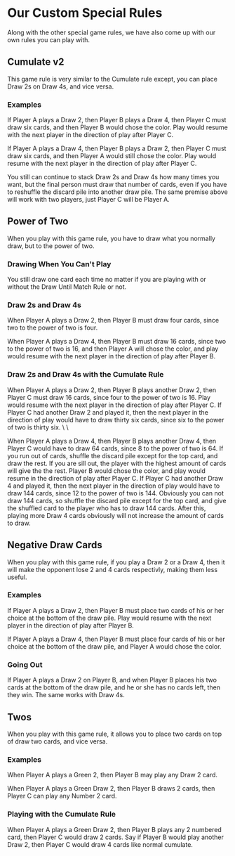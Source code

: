# Our Custom Special Rules
Along with the other special game rules, we have also come up with our own rules you can play with. 

## Cumulate v2
This game rule is very similar to the Cumulate rule except, you can place Draw 2s on Draw 4s, and 
vice versa.

### Examples
If Player A plays a Draw 2, then Player B plays a Draw 4, then Player C must draw six cards, and 
then Player B would chose the color.  Play would resume with the next player in the direction of 
play after Player C.

If Player A plays a Draw 4, then Player B plays a Draw 2, then Player C must draw six cards, and 
then Player A would still chose the color.  Play would resume with the next player in the direction of 
play after Player C.

You still can continue to stack Draw 2s and Draw 4s how many times you want, but the final person must draw 
that number of cards, even if you have to reshuffle the discard pile into another draw pile.
The same premise above will work with two players, just Player C will be Player A.

## Power of Two
When you play with this game rule, you have to draw what you normally draw, but to the power of two.

### Drawing When You Can't Play
You still draw one card each time no matter if you are playing with or without the Draw Until Match Rule or not.

### Draw 2s and Draw 4s
When Player A plays a Draw 2, then Player B must draw four cards, since two to the power of two is four.

When Player A plays a Draw 4, then Player B must draw 16 cards, since two to the power of two is 16, 
and then Player A will chose the color, and play would resume with the next player in the direction 
of play after Player B.

### Draw 2s and Draw 4s with the Cumulate Rule
When Player A plays a Draw 2, then Player B plays another Draw 2, then Player C must draw 16 cards, since 
four to the power of two is 16. Play would resume with the next player in the direction of play after Player C. 
If Player C had another Draw 2 and played it, then the next player in the direction of play would have to draw 
thirty six cards, since six to the power of two is thirty six. \\ \\

When Player A plays a Draw 4, then Player B plays another Draw 4, then Player C would have to draw 64 cards, 
since 8 to the power of two is 64. If you run out of cards, shuffle the discard pile except for the top card,
and draw the rest. If you are sill out, the player with the highest amount of cards will give the the rest. 
Player B would chose the color, and play would resume in the direction of play after Player C. If Player C had 
another Draw 4 and played it, then the next player in the direction of play would have to draw 144 cards, since 
12 to the power of two is 144. Obviously you can not draw 144 cards, so shuffle the discard pile except for the 
top card, and give the shuffled card to the player who has to draw 144 cards. After this, playing more Draw 4 cards
obviously will not increase the amount of cards to draw.

## Negative Draw Cards
When you play with this game rule, if you play a Draw 2 or a Draw 4, then it will make the opponent lose 2 and 4 cards 
respectivly, making them less useful.

### Examples
If Player A plays a Draw 2, then Player B must place two cards of his or her choice at the bottom of the draw pile. 
Play would resume with the next player in the direction of play after Player B.

If Player A plays a Draw 4, then Player B must place four cards of his or her choice at the bottom of the draw pile, 
and Player A would chose the color.

### Going Out
If Player A plays a Draw 2 on Player B, and when Player B places his two cards at the bottom of the draw pile, and 
he or she has no cards left, then they win.
The same works with Draw 4s.

## Twos
When you play with this game rule, it allows you to place two cards on top of draw two cards, and vice versa.

### Examples
When Player A plays a Green 2, then Player B may play any Draw 2 card.

When Player A plays a Green Draw 2, then Player B draws 2 cards, then Player C can play any Number 2 card.

### Playing with the Cumulate Rule
When Player A plays a Green Draw 2, then Player B plays any 2 numbered card, then Player C would draw 2 cards. Say 
if Player B would play another Draw 2, then Player C would draw 4 cards like normal cumulate.